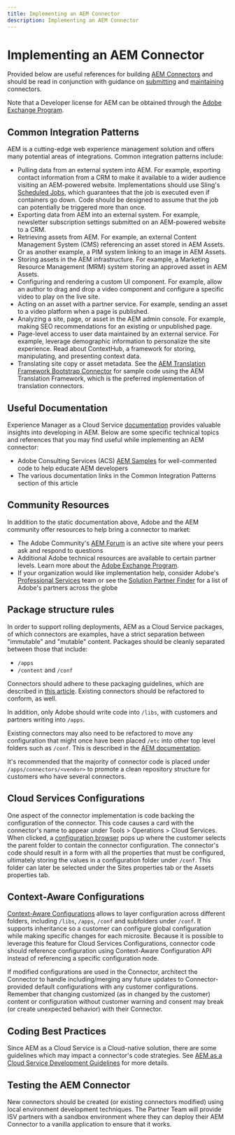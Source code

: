 ```yaml
---
title: Implementing an AEM Connector
description: Implementing an AEM Connector
---
```


Implementing an AEM Connector
=============================

Provided below are useful references for building [AEM Connectors](https://www.adobe.io/apis/experiencecloud/aem/aemconnectors.html) and should be read in conjunction with guidance on [submitting](submit.md) and [maintaining](maintain.md) connectors.

Note that a Developer license for AEM can be obtained through the [Adobe Exchange Program](https://partners.adobe.com/exchangeprogram/experiencecloud).

Common Integration Patterns
---------------------------

AEM is a cutting-edge web experience management solution and offers many potential areas of integrations. Common integration patterns include:

*   Pulling data from an external system into AEM. For example, exporting contact information from a CRM to make it available to a wider audience visiting an AEM-powered website.  Implementations should use Sling's [Scheduled Jobs](https://sling.apache.org/documentation/bundles/apache-sling-eventing-and-job-handling.html#scheduled-jobs), which guarantees that the job is executed even if containers go down. Code should be designed to assume that the job can potentially be triggered more than once. 
*   Exporting data from AEM into an external system. For example, newsletter subscription settings submitted on an AEM-powered website to a CRM.
*   Retrieving assets from AEM. For example, an external Content Management System (CMS) referencing an asset stored in AEM Assets. Or as another example,  a PIM system linking to an image in AEM Assets.
*   Storing assets in the AEM infrastructure. For example, a Marketing Resource Management (MRM) system storing an approved asset in AEM Assets.
*   Configuring and rendering a custom UI component. For example, allow an author to drag and drop a video component and configure a specific video to play on the live site. 
*   Acting on an asset with a partner service. For example, sending an asset to a video platform when a page is published.
*   Analyzing a site, page, or asset in the AEM admin console. For example, making SEO recommendations for an existing or unpublished page.
*   Page-level access to user data maintained by an external service. For example, leverage demographic information to personalize the site experience. Read about ContextHub, a framework for storing, manipulating, and presenting context data. 
*   Translating site copy or asset metadata. See the [AEM Translation Framework Bootstrap Connector](https://github.com/Adobe-Marketing-Cloud/aem-translation-framework-bootstrap-connector) for sample code using the AEM Translation Framework, which is the preferred implementation of translation connectors.


Useful Documentation
--------------------

Experience Manager as a Cloud Service [documentation](../overview/introduction.md) provides valuable insights into developing in AEM. Below are some specific technical topics and references that you may find useful while implementing an AEM connector:

*   Adobe Consulting Services (ACS) [AEM Samples](http://adobe-consulting-services.github.io/acs-aem-samples/) for well-commented code to help educate AEM developers
*   The various documentation links in the Common Integration Patterns section of this article

Community Resources 
--------------------

In addition to the static documentation above, Adobe and the AEM community offer resources to help bring a connector to market:

*   The Adobe Community's [AEM Forum](http://help-forums.adobe.com/content/adobeforums/en/experience-manager-forum/adobe-experience-manager.html) is an active site where your peers ask and respond to questions
*   Additional Adobe technical resources are available to certain partner levels. Learn more about the [Adobe Exchange Program](https://partners.adobe.com/exchangeprogram/experiencecloud).
*   If your organization would like implementation help, consider Adobe's [Professional Services](http://www.adobe.com/marketing-cloud/service-support/professional-consulting-training.html) team or see the [Solution Partner Finder](https://solutionpartners.adobe.com/home/partnerFinder.html) for a list of Adobe's partners across the globe

Package structure rules
-----------------------

In order to support rolling deployments, AEM as a Cloud Service packages, of which connectors are examples, have a strict separation between "immutable" and "mutable" content. Packages should be cleanly separated between those that include:

*   `/apps`
*   `/content` and `/conf`

Connectors should adhere to these packaging guidelines, which are described in [this article](/help/implementing/developing/introduction/aem-project-content-package-structure.md). Existing connectors should be refactored to conform, as well.

In addition, only Adobe should write code into `/libs`, with customers and partners writing into `/apps`.

Existing connectors may also need to be refactored to move any configuration that might once have been placed `/etc` into other top level folders such as `/conf`. This is described in the [AEM documentation](https://helpx.adobe.com/experience-manager/6-5/sites/deploying/using/repository-restructuring.html).

It's recommended that the majority of connector code is placed under `/apps/connectors/<vendor>` to promote a clean repository structure for customers who have several connectors.

Cloud Services Configurations
-----------------------------

One aspect of the connector implementation is code backing the configuration of the connector. This code causes a card with the connector's name to appear under Tools > Operations > Cloud Services. When clicked, a [configuration browser](/help/implementing/developing/introduction/configurations.md#using-configuration-browser) pops up where the customer selects the parent folder to contain the connector configuration. The connector's code should result in a form with all the properties that must be configured, ultimately storing the values in a configuration folder under `/conf`. This folder can later be selected under the Sites properties tab or the Assets properties tab.


Context-Aware Configurations
-----------------------------

[Context-Aware Configurations](https://sling.apache.org/documentation/bundles/context-aware-configuration/context-aware-configuration.html) allows to layer configuration across different folders, including `/libs`, `/apps`, `/conf` and subfolders under `/conf`. It supports inheritance so a customer can configure global configuration while making specific changes for each microsite. Because it is possible to leverage this feature for Cloud Services Configurations, connector code should reference configuration using Context-Aware Configuration API instead of referencing a specific configuration node.

If modified configurations are used in the Connector, architect the Connector to handle including/merging any future updates to Connector-provided default configurations with any customer configurations. Remember that changing customized (as in changed by the customer) content or configuration without customer warning and consent may break (or create unexpected behavior) with their Connector. 

Coding Best Practices
----------------------

Since AEM as a Cloud Service is a Cloud-native solution, there are some guidelines which may impact a connector's code strategies. See [AEM as a Cloud Service Development Guidelines](/help/implementing/developing/introduction/development-guidelines.md) for more details.

Testing the AEM Connector
-------------------------

New connectors should be created (or existing connectors modified) using local environment development techniques. The Partner Team will provide ISV partners with a sandbox environment where they can deploy their AEM Connector to a vanilla application to ensure that it works. 
